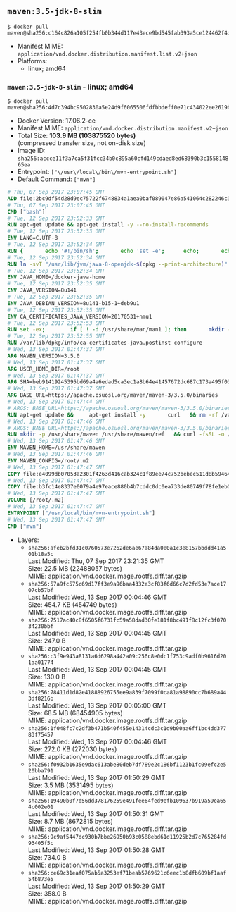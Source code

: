 ## `maven:3.5-jdk-8-slim`

```console
$ docker pull maven@sha256:c164c826a105f254fb0b344d117e43ece9bd545fab393a5ce124462f4d0027f3
```

-	Manifest MIME: `application/vnd.docker.distribution.manifest.list.v2+json`
-	Platforms:
	-	linux; amd64

### `maven:3.5-jdk-8-slim` - linux; amd64

```console
$ docker pull maven@sha256:4d7c394bc9502830a5e24d9f6065506fdfbbdeff0e71c434022ee2619b37d36f
```

-	Docker Version: 17.06.2-ce
-	Manifest MIME: `application/vnd.docker.distribution.manifest.v2+json`
-	Total Size: **103.9 MB (103875520 bytes)**  
	(compressed transfer size, not on-disk size)
-	Image ID: `sha256:accce11f3a7ca5f31fcc34b0c895a60cfd149cdaed8ed68390b3c155814865ea`
-	Entrypoint: `["\/usr\/local\/bin\/mvn-entrypoint.sh"]`
-	Default Command: `["mvn"]`

```dockerfile
# Thu, 07 Sep 2017 23:07:45 GMT
ADD file:2bc9df54d28d9ec75722f6748834a1aea0baf089047e86a541064c282246c300 in / 
# Thu, 07 Sep 2017 23:07:45 GMT
CMD ["bash"]
# Tue, 12 Sep 2017 23:52:33 GMT
RUN apt-get update && apt-get install -y --no-install-recommends 		bzip2 		unzip 		xz-utils 	&& rm -rf /var/lib/apt/lists/*
# Tue, 12 Sep 2017 23:52:33 GMT
ENV LANG=C.UTF-8
# Tue, 12 Sep 2017 23:52:34 GMT
RUN { 		echo '#!/bin/sh'; 		echo 'set -e'; 		echo; 		echo 'dirname "$(dirname "$(readlink -f "$(which javac || which java)")")"'; 	} > /usr/local/bin/docker-java-home 	&& chmod +x /usr/local/bin/docker-java-home
# Tue, 12 Sep 2017 23:52:34 GMT
RUN ln -svT "/usr/lib/jvm/java-8-openjdk-$(dpkg --print-architecture)" /docker-java-home
# Tue, 12 Sep 2017 23:52:34 GMT
ENV JAVA_HOME=/docker-java-home
# Tue, 12 Sep 2017 23:52:35 GMT
ENV JAVA_VERSION=8u141
# Tue, 12 Sep 2017 23:52:35 GMT
ENV JAVA_DEBIAN_VERSION=8u141-b15-1~deb9u1
# Tue, 12 Sep 2017 23:52:35 GMT
ENV CA_CERTIFICATES_JAVA_VERSION=20170531+nmu1
# Tue, 12 Sep 2017 23:52:53 GMT
RUN set -ex; 		if [ ! -d /usr/share/man/man1 ]; then 		mkdir -p /usr/share/man/man1; 	fi; 		apt-get update; 	apt-get install -y 		openjdk-8-jdk-headless="$JAVA_DEBIAN_VERSION" 		ca-certificates-java="$CA_CERTIFICATES_JAVA_VERSION" 	; 	rm -rf /var/lib/apt/lists/*; 		[ "$(readlink -f "$JAVA_HOME")" = "$(docker-java-home)" ]; 		update-alternatives --get-selections | awk -v home="$(readlink -f "$JAVA_HOME")" 'index($3, home) == 1 { $2 = "manual"; print | "update-alternatives --set-selections" }'; 	update-alternatives --query java | grep -q 'Status: manual'
# Tue, 12 Sep 2017 23:52:55 GMT
RUN /var/lib/dpkg/info/ca-certificates-java.postinst configure
# Wed, 13 Sep 2017 01:47:37 GMT
ARG MAVEN_VERSION=3.5.0
# Wed, 13 Sep 2017 01:47:37 GMT
ARG USER_HOME_DIR=/root
# Wed, 13 Sep 2017 01:47:37 GMT
ARG SHA=beb91419245395bd69a4a6edad5ca3ec1a8b64e41457672dc687c173a495f034
# Wed, 13 Sep 2017 01:47:37 GMT
ARG BASE_URL=https://apache.osuosl.org/maven/maven-3/3.5.0/binaries
# Wed, 13 Sep 2017 01:47:44 GMT
# ARGS: BASE_URL=https://apache.osuosl.org/maven/maven-3/3.5.0/binaries MAVEN_VERSION=3.5.0 SHA=beb91419245395bd69a4a6edad5ca3ec1a8b64e41457672dc687c173a495f034 USER_HOME_DIR=/root
RUN apt-get update &&     apt-get install -y       curl   && rm -rf /var/lib/apt/lists/*
# Wed, 13 Sep 2017 01:47:46 GMT
# ARGS: BASE_URL=https://apache.osuosl.org/maven/maven-3/3.5.0/binaries MAVEN_VERSION=3.5.0 SHA=beb91419245395bd69a4a6edad5ca3ec1a8b64e41457672dc687c173a495f034 USER_HOME_DIR=/root
RUN mkdir -p /usr/share/maven /usr/share/maven/ref   && curl -fsSL -o /tmp/apache-maven.tar.gz ${BASE_URL}/apache-maven-${MAVEN_VERSION}-bin.tar.gz   && echo "${SHA}  /tmp/apache-maven.tar.gz" | sha256sum -c -   && tar -xzf /tmp/apache-maven.tar.gz -C /usr/share/maven --strip-components=1   && rm -f /tmp/apache-maven.tar.gz   && ln -s /usr/share/maven/bin/mvn /usr/bin/mvn
# Wed, 13 Sep 2017 01:47:46 GMT
ENV MAVEN_HOME=/usr/share/maven
# Wed, 13 Sep 2017 01:47:46 GMT
ENV MAVEN_CONFIG=/root/.m2
# Wed, 13 Sep 2017 01:47:47 GMT
COPY file:e4099db07053a2301f4263d416cab324c1f89ee74c752bebec511d8b59464cb6 in /usr/local/bin/mvn-entrypoint.sh 
# Wed, 13 Sep 2017 01:47:47 GMT
COPY file:b3fc14e8337e0079a4e97eace880b4b7cddc0dc0ea733de80749f78fe1eb089a in /usr/share/maven/ref/ 
# Wed, 13 Sep 2017 01:47:47 GMT
VOLUME [/root/.m2]
# Wed, 13 Sep 2017 01:47:47 GMT
ENTRYPOINT ["/usr/local/bin/mvn-entrypoint.sh"]
# Wed, 13 Sep 2017 01:47:47 GMT
CMD ["mvn"]
```

-	Layers:
	-	`sha256:afeb2bfd31c0760573e7262de6ae67a84da0e0a1c3e8157bbddd41a501b18a5c`  
		Last Modified: Thu, 07 Sep 2017 23:21:35 GMT  
		Size: 22.5 MB (22488057 bytes)  
		MIME: application/vnd.docker.image.rootfs.diff.tar.gzip
	-	`sha256:57a9fc575c69d17ff3e9a96baa4332e3cf83f6d66c7d2fd53e7ace1707cb57bf`  
		Last Modified: Wed, 13 Sep 2017 00:04:46 GMT  
		Size: 454.7 KB (454749 bytes)  
		MIME: application/vnd.docker.image.rootfs.diff.tar.gzip
	-	`sha256:7517ac40c8f6505f6731fc59a58dad30fe181f8bc491f8c12fc3f07034230bbf`  
		Last Modified: Wed, 13 Sep 2017 00:04:45 GMT  
		Size: 247.0 B  
		MIME: application/vnd.docker.image.rootfs.diff.tar.gzip
	-	`sha256:c3f9e943a8131a6d6298a442a09c256c8e0dc1f753c9adf0b9616d201aa01774`  
		Last Modified: Wed, 13 Sep 2017 00:04:45 GMT  
		Size: 130.0 B  
		MIME: application/vnd.docker.image.rootfs.diff.tar.gzip
	-	`sha256:78411d1d82e41888926755ee9a839f7099f0ca81a98890cc7b689a443df8216b`  
		Last Modified: Wed, 13 Sep 2017 00:05:00 GMT  
		Size: 68.5 MB (68454905 bytes)  
		MIME: application/vnd.docker.image.rootfs.diff.tar.gzip
	-	`sha256:1f048fc7c2df3b471b540f455e14314cdc3c1d9b00aa6ff1bc4dd37783f75457`  
		Last Modified: Wed, 13 Sep 2017 00:04:46 GMT  
		Size: 272.0 KB (272030 bytes)  
		MIME: application/vnd.docker.image.rootfs.diff.tar.gzip
	-	`sha256:f0932b1635e9dac613abe80deb7df789e2c186bf1123b1fc09efc2e520bba791`  
		Last Modified: Wed, 13 Sep 2017 01:50:29 GMT  
		Size: 3.5 MB (3531495 bytes)  
		MIME: application/vnd.docker.image.rootfs.diff.tar.gzip
	-	`sha256:19490b0f7d56dd378176259e491fee64fed9efb109637b919a59ea654c002e01`  
		Last Modified: Wed, 13 Sep 2017 01:50:31 GMT  
		Size: 8.7 MB (8672815 bytes)  
		MIME: application/vnd.docker.image.rootfs.diff.tar.gzip
	-	`sha256:9c9af5447dc930b7bbe26950b93c0588ebd61d11925b2d7c765284fd93405f5c`  
		Last Modified: Wed, 13 Sep 2017 01:50:28 GMT  
		Size: 734.0 B  
		MIME: application/vnd.docker.image.rootfs.diff.tar.gzip
	-	`sha256:ce69c31eaf075ab5a3253ef71beab5769621c6eec1b8dfb609bf1aaf54b873e5`  
		Last Modified: Wed, 13 Sep 2017 01:50:29 GMT  
		Size: 358.0 B  
		MIME: application/vnd.docker.image.rootfs.diff.tar.gzip

